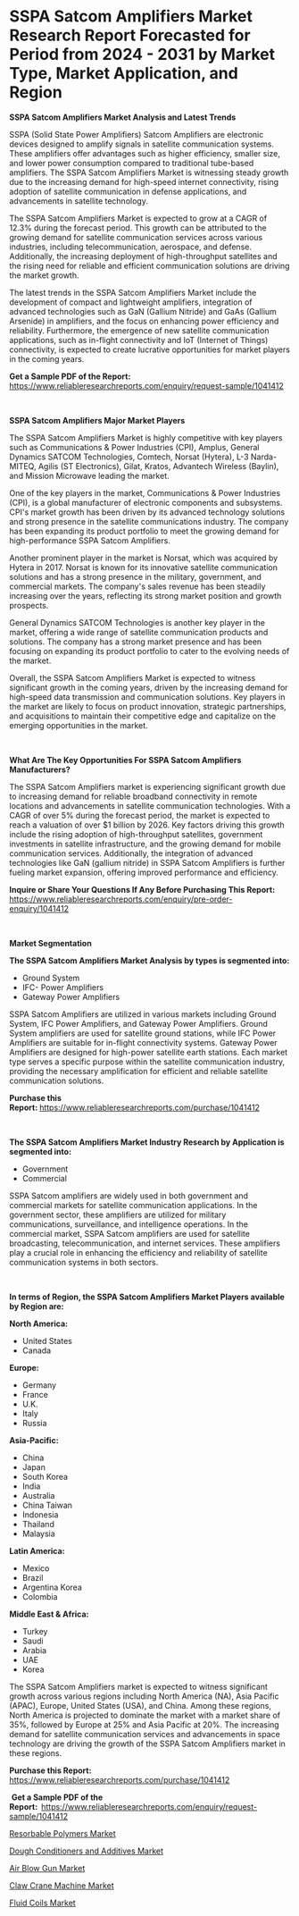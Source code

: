<p><h1>SSPA Satcom Amplifiers Market Research Report Forecasted for Period from 2024 -  2031 by Market Type, Market Application, and Region</h1></p><p><strong>SSPA Satcom Amplifiers Market Analysis and Latest Trends</strong></p>
<p><p>SSPA (Solid State Power Amplifiers) Satcom Amplifiers are electronic devices designed to amplify signals in satellite communication systems. These amplifiers offer advantages such as higher efficiency, smaller size, and lower power consumption compared to traditional tube-based amplifiers. The SSPA Satcom Amplifiers Market is witnessing steady growth due to the increasing demand for high-speed internet connectivity, rising adoption of satellite communication in defense applications, and advancements in satellite technology.</p><p>The SSPA Satcom Amplifiers Market is expected to grow at a CAGR of 12.3% during the forecast period. This growth can be attributed to the growing demand for satellite communication services across various industries, including telecommunication, aerospace, and defense. Additionally, the increasing deployment of high-throughput satellites and the rising need for reliable and efficient communication solutions are driving the market growth.</p><p>The latest trends in the SSPA Satcom Amplifiers Market include the development of compact and lightweight amplifiers, integration of advanced technologies such as GaN (Gallium Nitride) and GaAs (Gallium Arsenide) in amplifiers, and the focus on enhancing power efficiency and reliability. Furthermore, the emergence of new satellite communication applications, such as in-flight connectivity and IoT (Internet of Things) connectivity, is expected to create lucrative opportunities for market players in the coming years.</p></p>
<p><strong>Get a Sample PDF of the Report:&nbsp;</strong> <a href="https://www.reliableresearchreports.com/enquiry/request-sample/1041412">https://www.reliableresearchreports.com/enquiry/request-sample/1041412</a></p>
<p>&nbsp;</p>
<p><strong>SSPA Satcom Amplifiers Major Market Players</strong></p>
<p><p>The SSPA Satcom Amplifiers Market is highly competitive with key players such as Communications & Power Industries (CPI), Amplus, General Dynamics SATCOM Technologies, Comtech, Norsat (Hytera), L-3 Narda-MITEQ, Agilis (ST Electronics), Gilat, Kratos, Advantech Wireless (Baylin), and Mission Microwave leading the market. </p><p>One of the key players in the market, Communications & Power Industries (CPI), is a global manufacturer of electronic components and subsystems. CPI's market growth has been driven by its advanced technology solutions and strong presence in the satellite communications industry. The company has been expanding its product portfolio to meet the growing demand for high-performance SSPA Satcom Amplifiers.</p><p>Another prominent player in the market is Norsat, which was acquired by Hytera in 2017. Norsat is known for its innovative satellite communication solutions and has a strong presence in the military, government, and commercial markets. The company's sales revenue has been steadily increasing over the years, reflecting its strong market position and growth prospects.</p><p>General Dynamics SATCOM Technologies is another key player in the market, offering a wide range of satellite communication products and solutions. The company has a strong market presence and has been focusing on expanding its product portfolio to cater to the evolving needs of the market.</p><p>Overall, the SSPA Satcom Amplifiers Market is expected to witness significant growth in the coming years, driven by the increasing demand for high-speed data transmission and communication solutions. Key players in the market are likely to focus on product innovation, strategic partnerships, and acquisitions to maintain their competitive edge and capitalize on the emerging opportunities in the market.</p></p>
<p>&nbsp;</p>
<p><strong>What Are The Key Opportunities For SSPA Satcom Amplifiers Manufacturers?</strong></p>
<p><p>The SSPA Satcom Amplifiers market is experiencing significant growth due to increasing demand for reliable broadband connectivity in remote locations and advancements in satellite communication technologies. With a CAGR of over 5% during the forecast period, the market is expected to reach a valuation of over $1 billion by 2026. Key factors driving this growth include the rising adoption of high-throughput satellites, government investments in satellite infrastructure, and the growing demand for mobile communication services. Additionally, the integration of advanced technologies like GaN (gallium nitride) in SSPA Satcom Amplifiers is further fueling market expansion, offering improved performance and efficiency.</p></p>
<p><strong>Inquire or Share Your Questions If Any Before Purchasing This Report:</strong> <a href="https://www.reliableresearchreports.com/enquiry/pre-order-enquiry/1041412">https://www.reliableresearchreports.com/enquiry/pre-order-enquiry/1041412</a></p>
<p>&nbsp;</p>
<p><strong>Market Segmentation</strong></p>
<p><strong>The SSPA Satcom Amplifiers Market Analysis by types is segmented into:</strong></p>
<p><ul><li>Ground System</li><li>IFC- Power Amplifiers</li><li>Gateway Power Amplifiers</li></ul></p>
<p><p>SSPA Satcom Amplifiers are utilized in various markets including Ground System, IFC Power Amplifiers, and Gateway Power Amplifiers. Ground System amplifiers are used for satellite ground stations, while IFC Power Amplifiers are suitable for in-flight connectivity systems. Gateway Power Amplifiers are designed for high-power satellite earth stations. Each market type serves a specific purpose within the satellite communication industry, providing the necessary amplification for efficient and reliable satellite communication solutions.</p></p>
<p><strong>Purchase this Report:&nbsp;</strong><a href="https://www.reliableresearchreports.com/purchase/1041412">https://www.reliableresearchreports.com/purchase/1041412</a></p>
<p>&nbsp;</p>
<p><strong>The SSPA Satcom Amplifiers Market Industry Research by Application is segmented into:</strong></p>
<p><ul><li>Government</li><li>Commercial</li></ul></p>
<p><p>SSPA Satcom amplifiers are widely used in both government and commercial markets for satellite communication applications. In the government sector, these amplifiers are utilized for military communications, surveillance, and intelligence operations. In the commercial market, SSPA Satcom amplifiers are used for satellite broadcasting, telecommunication, and internet services. These amplifiers play a crucial role in enhancing the efficiency and reliability of satellite communication systems in both sectors.</p></p>
<p>&nbsp;</p>
<p><strong>In terms of Region, the SSPA Satcom Amplifiers Market Players available by Region are:</strong></p>
<p>
    <p> <strong> North America: </strong>
        <ul>
            <li>United States</li>
            <li>Canada</li>
        </ul>
        </p> 
    <p> <strong> Europe: </strong>
        <ul>
            <li>Germany</li>
            <li>France</li>
            <li>U.K.</li>
            <li>Italy</li>
            <li>Russia</li>
        </ul>
        </p> 
    <p> <strong> Asia-Pacific: </strong>
        <ul>
            <li>China</li>
            <li>Japan</li>
            <li>South Korea</li>
            <li>India</li>
            <li>Australia</li>
            <li>China Taiwan</li>
            <li>Indonesia</li>
            <li>Thailand</li>
            <li>Malaysia</li>
        </ul>
        </p> 
    <p> <strong> Latin America: </strong>
        <ul>
            <li>Mexico</li>
            <li>Brazil</li>
            <li>Argentina Korea</li>
            <li>Colombia</li>
        </ul>
        </p> 
    <p> <strong> Middle East & Africa: </strong>
        <ul>
            <li>Turkey</li>
            <li>Saudi</li>
            <li>Arabia</li>
            <li>UAE</li>
            <li>Korea</li>
        </ul>
    </p>
    </p>
<p><p>The SSPA Satcom Amplifiers market is expected to witness significant growth across various regions including North America (NA), Asia Pacific (APAC), Europe, United States (USA), and China. Among these regions, North America is projected to dominate the market with a market share of 35%, followed by Europe at 25% and Asia Pacific at 20%. The increasing demand for satellite communication services and advancements in space technology are driving the growth of the SSPA Satcom Amplifiers market in these regions.</p></p>
<p><strong>Purchase this Report: </strong><a href="https://www.reliableresearchreports.com/purchase/1041412">https://www.reliableresearchreports.com/purchase/1041412</a></p>
<p>&nbsp;<strong>Get a Sample PDF of the Report:&nbsp;&nbsp;</strong><a href="https://www.reliableresearchreports.com/enquiry/request-sample/1041412">https://www.reliableresearchreports.com/enquiry/request-sample/1041412</a></p>
<p><strong></strong></p>
<p><p><a href="https://issuu.com/reportprime-2/docs/resorbable-polymers-market-size-2030.pptx">Resorbable Polymers Market</a></p><p><a href="https://issuu.com/reportprime-2/docs/dough-conditioners-and-additives-market-size-2030.">Dough Conditioners and Additives Market</a></p><p><a href="https://github.com/laholand/Market-Research-Report-List-2/blob/main/air-blow-gun-market.md">Air Blow Gun Market</a></p><p><a href="https://github.com/sonuprakash1/Market-Research-Report-List-1/blob/main/claw-crane-machine-market.md">Claw Crane Machine Market</a></p><p><a href="https://github.com/jhcraigie/Market-Research-Report-List-2/blob/main/fluid-coils-market.md">Fluid Coils Market</a></p></p>
